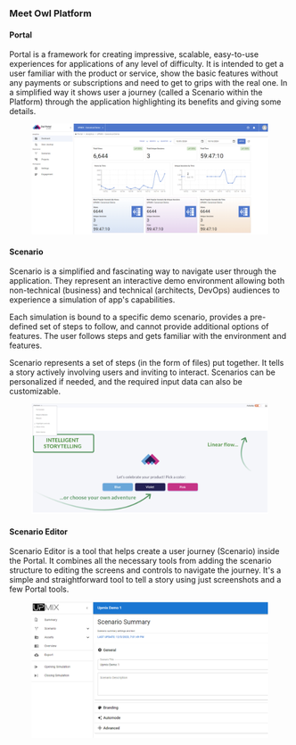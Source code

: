 ### **Meet Owl Platform**

#### **Portal**

Portal is a framework for creating impressive, scalable, easy-to-use experiences for applications of any level of difficulty. It is intended to get a user familiar with the product or service, show the basic features without any payments or subscriptions and need to get to grips with the real one. In a simplified way it shows user a journey (called a Scenario within the Platform) through the application highlighting its benefits and giving some details.

<figure><img src="/assets/upmix_portal.png" /></figure>

#### **Scenario**

Scenario is a simplified and fascinating way to navigate user through the application. They represent an interactive demo environment allowing both non-technical (business) and technical (architects, DevOps) audiences to experience a simulation of app's capabilities.

Each simulation is bound to a specific demo scenario, provides a pre-defined set of steps to follow, and cannot provide additional options of features. The user follows steps and gets familiar with the environment and features.

Scenario represents a set of steps (in the form of files) put together. It tells a story actively involving users and inviting to interact. Scenarios can be personalized if needed, and the required input data can also be customizable.

<figure><img src="/assets/portal_scenario.png" /></figure>

#### **Scenario Editor**

Scenario Editor is a tool that helps create a user journey (Scenario) inside the Portal. It combines all the necessary tools from adding the scenario structure to editing the screens and controls to navigate the journey. It's a simple and straightforward tool to tell a story using just screenshots and a few Portal tools.

<figure><img src="/assets/scenario_editor.png" /></figure>
